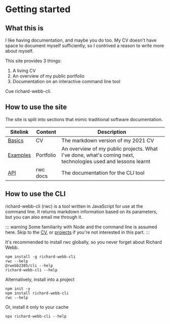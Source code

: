 # Getting started

## What this is

I like having documentation, and maybe you do too. My CV doesn't have space to document myself sufficiently, so I contrived a reason to write more about myself.

This site provides 3 things:
1. A living CV
1. An overview of my public portfolio
1. Documentation on an interactive command line tool

Cue richard-webb-cli.

## How to use the site

The site is split into sections that mimic traditional software documentation.

| Sitelink                 | Content       | Description                                                                                                 |
| ------------------------ | ------------- | ----------------------------------------------------------------------------------------------------------- |
| [Basics](/basics/)       | CV            | The markdown version of my 2021 CV                                                                          |
| [Examples](/examples/)   | Portfolio     | An overview of my public projects. What I've done, what's coming next, technologies used and lessons learnt |
| [API](/api/)             | rwc docs      | The documentation for the CLI tool                                                                          |

## How to use the CLI

richard-webb-cli (rwc) is a tool written in JavaScript for use at the command line. It returns markdown information based on its parameters, but you can also email me through it.

::: warning
Some familiarity with Node and the command line is assumed here. Skip to the [CV](/basics/), or [projects](/examples/) if you're not interested in this part.
:::

It's recommended to install rwc globally, so you never forget about Richard Webb.

```
npm install -g richard-webb-cli
rwc --help
@rwebb2305/cli --help
richard-webb-cli --help
```

Alternatively, install into a project

```
npm init -y
npm install richard-webb-cli
rwc --help
```

Or, install it only to your cache

```
npx richard-webb-cli --help
```